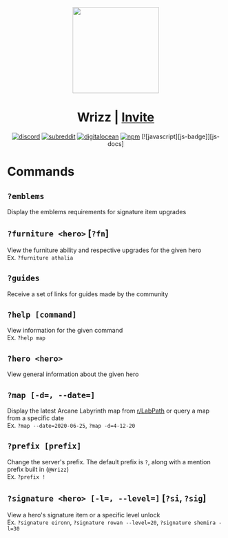 <div align=center>
	<img src="https://imgur.com/Ret6yZD.png" width=200>

<h1>
	Wrizz |
	<a href="https://discord.com/api/oauth2/authorize?client_id=671430846468849666&permissions=8&scope=bot">
		Invite
	</a>
</h1>

  [![discord][discord-badge]][discord-link]
  [![subreddit][reddit-badge]][reddit-sub]
  [![digitalocean][host-badge]][host-link]
  [![npm][npm-badge]][npm-link]
  [![javascript][js-badge]][js-docs]

</div>

# Commands

## `?emblems`
Display the emblems requirements for signature item upgrades

## `?furniture <hero>` [`?fn`]
View the furniture ability and respective upgrades for the given hero  
Ex. `?furniture athalia`

## `?guides`
Receive a set of links for guides made by the community

## `?help [command]`
View information for the given command  
Ex. `?help map`

## `?hero <hero>`
View general information about the given hero

## `?map [-d=, --date=]`
Display the latest Arcane Labyrinth map from [r/LabPath](https://www.reddit.com/r/Lab_path/) or query a map from a specific date  
Ex. `?map --date=2020-06-25`, `?map -d=4-12-20`

## `?prefix [prefix]`
Change the server's prefix. The default prefix is `?`, along with a mention prefix built in (`@Wrizz`)  
Ex. `?prefix !`

## `?signature <hero> [-l=, --level=]` [`?si`, `?sig`]
View a hero's signature item or a specific level unlock  
Ex. `?signature eironn`, `?signature rowan --level=20`, `?signature shemira -l=30`

[ts-badge]: https://img.shields.io/badge/MADE%20WITH-TYPESCRIPT-red?style=for-the-badge&color=007ACC&logo=typescript
[ts-docs]: https://devdocs.io/typescript/

[discord-badge]: https://img.shields.io/discord/669974531959554057?color=%237289DA&label=LabPath&logo=discord&style=for-the-badge
[discord-link]: https://discord.gg/U3A27t5

[reddit-badge]: https://img.shields.io/badge/SUBREDDIT-r%2FLAB__PATH-white?style=for-the-badge&logo=reddit&color=ff4500
[reddit-sub]: https://www.reddit.com/r/Lab_path/

[npm-badge]: https://img.shields.io/badge/DISCORD.JS-v12.3.1-white?style=for-the-badge&logo=npm&color=cb3837
[npm-link]: https://github.com/discordjs/discord.js

[host-badge]: https://img.shields.io/badge/HOSTED%20WITH-DIGITAL%20OCEAN-white?style=for-the-badge&logo=digitalocean&color=0080ff&logoColor=0080ff
[host-link]: https://www.digitalocean.com/
